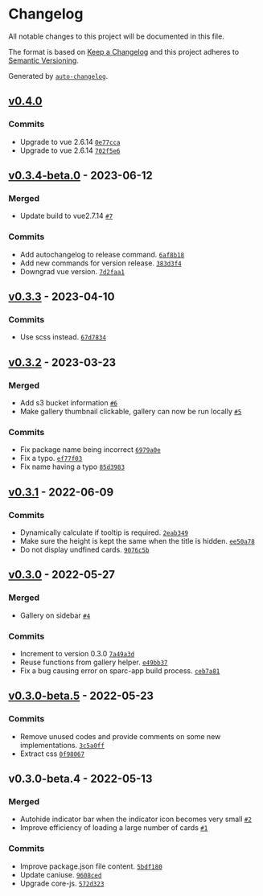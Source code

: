 # Changelog

All notable changes to this project will be documented in this file.

The format is based on [Keep a Changelog](https://keepachangelog.com/en/1.0.0/)
and this project adheres to [Semantic Versioning](https://semver.org/spec/v2.0.0.html).

Generated by [`auto-changelog`](https://github.com/CookPete/auto-changelog).

## [v0.4.0](https://github.com/alan-wu/mapcore-gallery/compare/v0.3.4-beta.0...v0.4.0)

### Commits

- Upgrade to vue 2.6.14 [`0e77cca`](https://github.com/alan-wu/mapcore-gallery/commit/0e77ccaa3bb984ade1b6a832974157a19dfd48a8)
- Upgrade to vue 2.6.14 [`702f5e6`](https://github.com/alan-wu/mapcore-gallery/commit/702f5e61598963407251456afc9daf8f8163fc9b)

## [v0.3.4-beta.0](https://github.com/alan-wu/mapcore-gallery/compare/v0.3.3...v0.3.4-beta.0) - 2023-06-12

### Merged

- Update build to vue2.7.14 [`#7`](https://github.com/alan-wu/mapcore-gallery/pull/7)

### Commits

- Add autochangelog to release command. [`6af8b18`](https://github.com/alan-wu/mapcore-gallery/commit/6af8b18476727a847eed9ca3c78a8d3a214b4f27)
- Add new commands for version release. [`383d3f4`](https://github.com/alan-wu/mapcore-gallery/commit/383d3f48805ca16290a4596aad04b0079f9381e2)
- Downgrad vue version. [`7d2faa1`](https://github.com/alan-wu/mapcore-gallery/commit/7d2faa16cf2eb0cb9eee5b11948d261d6e30826f)

## [v0.3.3](https://github.com/alan-wu/mapcore-gallery/compare/v0.3.2...v0.3.3) - 2023-04-10

### Commits

- Use scss instead. [`67d7834`](https://github.com/alan-wu/mapcore-gallery/commit/67d7834be929efa4b42416e8641006d9af0c3902)

## [v0.3.2](https://github.com/alan-wu/mapcore-gallery/compare/v0.3.1...v0.3.2) - 2023-03-23

### Merged

- Add s3 bucket information [`#6`](https://github.com/alan-wu/mapcore-gallery/pull/6)
- Make gallery thumbnail clickable, gallery can now be run locally [`#5`](https://github.com/alan-wu/mapcore-gallery/pull/5)

### Commits

- Fix package name being incorrect [`6979a0e`](https://github.com/alan-wu/mapcore-gallery/commit/6979a0e6236a1693f0b2ef93fed39833648de3e2)
- Fix a typo. [`ef77f03`](https://github.com/alan-wu/mapcore-gallery/commit/ef77f033991addb6c6a18f26312cf1381f2d8a37)
- Fix name having a typo [`85d3983`](https://github.com/alan-wu/mapcore-gallery/commit/85d39835737787534ed8e45f972d9bb3075020ae)

## [v0.3.1](https://github.com/alan-wu/mapcore-gallery/compare/v0.3.0...v0.3.1) - 2022-06-09

### Commits

- Dynamically calculate if tooltip is required. [`2eab349`](https://github.com/alan-wu/mapcore-gallery/commit/2eab349f9918ad6aa43f37004aba178100dbd3a7)
- Make sure the height is kept the same when the title is hidden. [`ee50a78`](https://github.com/alan-wu/mapcore-gallery/commit/ee50a78b6d1ce515689c36c05a30c91281a2b35d)
- Do not display undfined cards. [`9076c5b`](https://github.com/alan-wu/mapcore-gallery/commit/9076c5b67e058dede001f4343c13c96e933b3919)

## [v0.3.0](https://github.com/alan-wu/mapcore-gallery/compare/v0.3.0-beta.5...v0.3.0) - 2022-05-27

### Merged

- Gallery on sidebar [`#4`](https://github.com/alan-wu/mapcore-gallery/pull/4)

### Commits

- Increment to version 0.3.0 [`7a49a3d`](https://github.com/alan-wu/mapcore-gallery/commit/7a49a3d6bb2d1c588ce7044ce9930953c61278a4)
- Reuse functions from gallery helper. [`e49bb37`](https://github.com/alan-wu/mapcore-gallery/commit/e49bb37be0be8dadffb31a98a2b6caa5977fab3f)
- Fix a bug causing error on sparc-app build process. [`ceb7a81`](https://github.com/alan-wu/mapcore-gallery/commit/ceb7a816f0de5d81c5a331bbb81224c4dec72678)

## [v0.3.0-beta.5](https://github.com/alan-wu/mapcore-gallery/compare/v0.3.0-beta.4...v0.3.0-beta.5) - 2022-05-23

### Commits

- Remove unused codes and provide comments on some new implementations. [`3c5a0ff`](https://github.com/alan-wu/mapcore-gallery/commit/3c5a0ff044165c6837a24d150c9b7bac2cd9a2ae)
- Extract css [`0f98067`](https://github.com/alan-wu/mapcore-gallery/commit/0f980677a308e555ed00965318fd2dfed7328b4b)

## v0.3.0-beta.4 - 2022-05-13

### Merged

- Autohide indicator bar when the indicator icon becomes very small [`#2`](https://github.com/alan-wu/mapcore-gallery/pull/2)
- Improve efficiency of loading a large number of cards [`#1`](https://github.com/alan-wu/mapcore-gallery/pull/1)

### Commits

- Improve package.json file content. [`5bdf180`](https://github.com/alan-wu/mapcore-gallery/commit/5bdf18080f72eb2454a364b11a56f6356aeb0d99)
- Update caniuse. [`9608ced`](https://github.com/alan-wu/mapcore-gallery/commit/9608ced800c342349e5939681cff2ec65705b602)
- Upgrade core-js. [`572d323`](https://github.com/alan-wu/mapcore-gallery/commit/572d323f3e6136d124b9878f4342d4769f167792)

